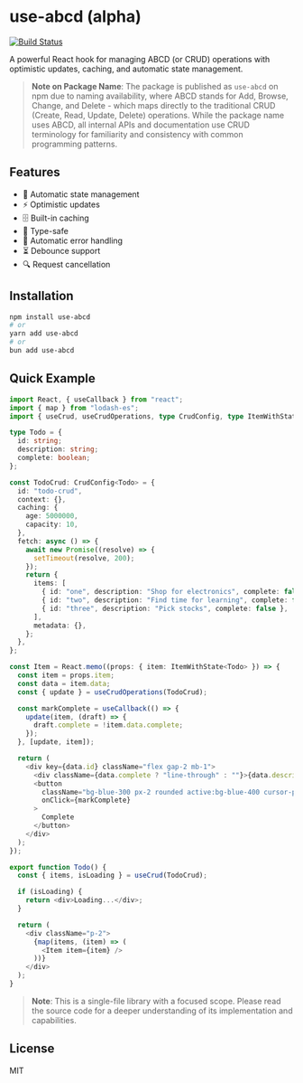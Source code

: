 # use-abcd (alpha)

[![Build Status](https://github.com/smtrd3/common-state/workflows/CI/badge.svg)](https://github.com/smtrd3/common-state/actions)

A powerful React hook for managing ABCD (or CRUD) operations with optimistic updates, caching, and automatic state management.

> **Note on Package Name**: The package is published as `use-abcd` on npm due to naming availability, where ABCD stands for Add, Browse, Change, and Delete - which maps directly to the traditional CRUD (Create, Read, Update, Delete) operations. While the package name uses ABCD, all internal APIs and documentation use CRUD terminology for familiarity and consistency with common programming patterns.

## Features

- 🔄 Automatic state management
- ⚡ Optimistic updates
- 🗄️ Built-in caching
- 🎯 Type-safe
- 🚫 Automatic error handling
- ⏳ Debounce support
- 🔍 Request cancellation

## Installation

```bash
npm install use-abcd
# or
yarn add use-abcd
# or
bun add use-abcd
```

## Quick Example

```typescript
import React, { useCallback } from "react";
import { map } from "lodash-es";
import { useCrud, useCrudOperations, type CrudConfig, type ItemWithState } from "use-abcd";

type Todo = {
  id: string;
  description: string;
  complete: boolean;
};

const TodoCrud: CrudConfig<Todo> = {
  id: "todo-crud",
  context: {},
  caching: {
    age: 5000000,
    capacity: 10,
  },
  fetch: async () => {
    await new Promise((resolve) => {
      setTimeout(resolve, 200);
    });
    return {
      items: [
        { id: "one", description: "Shop for electronics", complete: false },
        { id: "two", description: "Find time for learning", complete: false },
        { id: "three", description: "Pick stocks", complete: false },
      ],
      metadata: {},
    };
  },
};

const Item = React.memo((props: { item: ItemWithState<Todo> }) => {
  const item = props.item;
  const data = item.data;
  const { update } = useCrudOperations(TodoCrud);

  const markComplete = useCallback(() => {
    update(item, (draft) => {
      draft.complete = !item.data.complete;
    });
  }, [update, item]);

  return (
    <div key={data.id} className="flex gap-2 mb-1">
      <div className={data.complete ? "line-through" : ""}>{data.description}</div>
      <button
        className="bg-blue-300 px-2 rounded active:bg-blue-400 cursor-pointer font-bold"
        onClick={markComplete}
      >
        Complete
      </button>
    </div>
  );
});

export function Todo() {
  const { items, isLoading } = useCrud(TodoCrud);

  if (isLoading) {
    return <div>Loading...</div>;
  }

  return (
    <div className="p-2">
      {map(items, (item) => (
        <Item item={item} />
      ))}
    </div>
  );
}
```

> **Note**: This is a single-file library with a focused scope. Please read the source code for a deeper understanding of its implementation and capabilities.

## License

MIT
